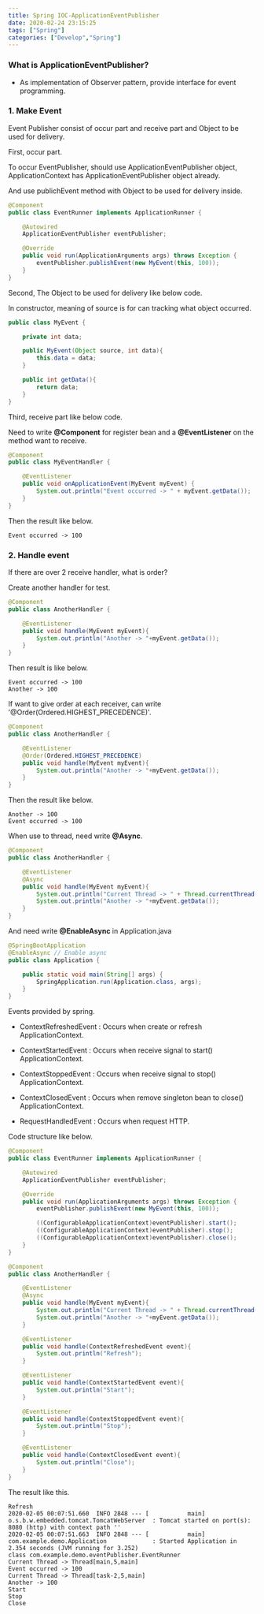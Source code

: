 ```yaml
---
title: Spring IOC-ApplicationEventPublisher
date: 2020-02-24 23:15:25
tags: ["Spring"]
categories: ["Develop","Spring"]
---
```


### What is ApplicationEventPublisher?

<!-- more -->

- As implementation of Observer pattern, provide interface for event programming.

### 1. Make Event

Event Publisher consist of occur part and receive part and Object to be used for delivery.

First, occur part.

To occur EventPublisher, should use ApplicationEventPublisher object, ApplicationContext has ApplicationEventPublisher object already.

And use publichEvent method with Object to be used for delivery inside.

~~~java
@Component
public class EventRunner implements ApplicationRunner {

    @Autowired
    ApplicationEventPublisher eventPublisher;

    @Override
    public void run(ApplicationArguments args) throws Exception {
        eventPublisher.publishEvent(new MyEvent(this, 100));
    }
}
~~~

Second, The Object to be used for delivery like below code.

In constructor, meaning of source is for can tracking what object occurred.

~~~java
public class MyEvent {

    private int data;

    public MyEvent(Object source, int data){
        this.data = data;
    }

    public int getData(){
        return data;
    }
}
~~~

Third, receive part like below code.

Need to write __@Component__ for register bean and a __@EventListener__ on the method want to receive.
~~~java
@Component
public class MyEventHandler {

    @EventListener
    public void onApplicationEvent(MyEvent myEvent) {
        System.out.println("Event occurred -> " + myEvent.getData());
    }
}
~~~

Then the result like below.

~~~
Event occurred -> 100
~~~



### 2. Handle event

If there are over 2 receive handler, what is order?

Create another handler for test.
~~~java
@Component
public class AnotherHandler {

    @EventListener
    public void handle(MyEvent myEvent){
        System.out.println("Another -> "+myEvent.getData());
    }
}
~~~

Then result is like below.

~~~
Event occurred -> 100
Another -> 100
~~~

If want to give order at each receiver, can write '@Order(Ordered.HIGHEST_PRECEDENCE)'.

~~~java
@Component
public class AnotherHandler {

    @EventListener
    @Order(Ordered.HIGHEST_PRECEDENCE)
    public void handle(MyEvent myEvent){
        System.out.println("Another -> "+myEvent.getData());
    }
}
~~~

Then the result like below.

~~~
Another -> 100
Event occurred -> 100
~~~

When use to thread, need write __@Async__.

~~~java
@Component
public class AnotherHandler {

    @EventListener
    @Async
    public void handle(MyEvent myEvent){
        System.out.println("Current Thread -> " + Thread.currentThread().toString());
        System.out.println("Another -> "+myEvent.getData());
    }
}
~~~

And need write __@EnableAsync__ in Application.java

~~~java
@SpringBootApplication
@EnableAsync // Enable async
public class Application {

    public static void main(String[] args) {
        SpringApplication.run(Application.class, args);
    }
}
~~~

Events provided by spring.

- ContextRefreshedEvent : Occurs when create or refresh ApplicationContext.

- ContextStartedEvent : Occurs when receive signal to start() ApplicationContext.

- ContextStoppedEvent : Occurs when receive signal to stop() ApplicationContext.

- ContextClosedEvent : Occurs when remove singleton bean to close() ApplicationContext.

- RequestHandledEvent : Occurs when request HTTP.

Code structure like below.

~~~java
@Component
public class EventRunner implements ApplicationRunner {

    @Autowired
    ApplicationEventPublisher eventPublisher;

    @Override
    public void run(ApplicationArguments args) throws Exception {
        eventPublisher.publishEvent(new MyEvent(this, 100));

        ((ConfigurableApplicationContext)eventPublisher).start();
        ((ConfigurableApplicationContext)eventPublisher).stop();
        ((ConfigurableApplicationContext)eventPublisher).close();
    }
}
~~~

~~~java
@Component
public class AnotherHandler {

    @EventListener
    @Async
    public void handle(MyEvent myEvent){
        System.out.println("Current Thread -> " + Thread.currentThread().toString());
        System.out.println("Another -> "+myEvent.getData());
    }

    @EventListener
    public void handle(ContextRefreshedEvent event){
        System.out.println("Refresh");
    }

    @EventListener
    public void handle(ContextStartedEvent event){
        System.out.println("Start");
    }

    @EventListener
    public void handle(ContextStoppedEvent event){
        System.out.println("Stop");
    }

    @EventListener
    public void handle(ContextClosedEvent event){
        System.out.println("Close");
    }
}
~~~


The result like this.
~~~
Refresh
2020-02-05 00:07:51.660  INFO 2848 --- [           main] o.s.b.w.embedded.tomcat.TomcatWebServer  : Tomcat started on port(s): 8080 (http) with context path ''
2020-02-05 00:07:51.663  INFO 2848 --- [           main] com.example.demo.Application             : Started Application in 2.354 seconds (JVM running for 3.252)
class com.example.demo.eventPublisher.EventRunner
Current Thread -> Thread[main,5,main]
Event occurred -> 100
Current Thread -> Thread[task-2,5,main]
Another -> 100
Start
Stop
Close
~~~
